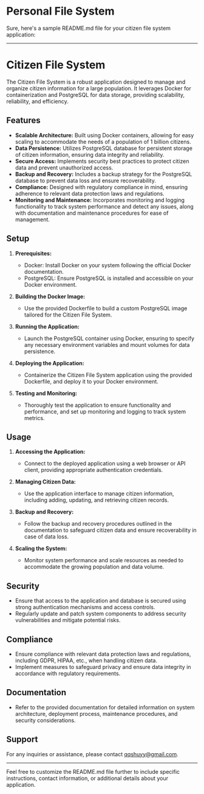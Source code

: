 # Personal File System
Sure, here's a sample README.md file for your citizen file system application:

---

# Citizen File System

The Citizen File System is a robust application designed to manage and organize citizen information for a large population. It leverages Docker for containerization and PostgreSQL for data storage, providing scalability, reliability, and efficiency.

## Features

- **Scalable Architecture:** Built using Docker containers, allowing for easy scaling to accommodate the needs of a population of 1 billion citizens.
- **Data Persistence:** Utilizes PostgreSQL database for persistent storage of citizen information, ensuring data integrity and reliability.
- **Secure Access:** Implements security best practices to protect citizen data and prevent unauthorized access.
- **Backup and Recovery:** Includes a backup strategy for the PostgreSQL database to prevent data loss and ensure recoverability.
- **Compliance:** Designed with regulatory compliance in mind, ensuring adherence to relevant data protection laws and regulations.
- **Monitoring and Maintenance:** Incorporates monitoring and logging functionality to track system performance and detect any issues, along with documentation and maintenance procedures for ease of management.

## Setup

1. **Prerequisites:**
   - Docker: Install Docker on your system following the official Docker documentation.
   - PostgreSQL: Ensure PostgreSQL is installed and accessible on your Docker environment.

2. **Building the Docker Image:**
   - Use the provided Dockerfile to build a custom PostgreSQL image tailored for the Citizen File System.

3. **Running the Application:**
   - Launch the PostgreSQL container using Docker, ensuring to specify any necessary environment variables and mount volumes for data persistence.

4. **Deploying the Application:**
   - Containerize the Citizen File System application using the provided Dockerfile, and deploy it to your Docker environment.

5. **Testing and Monitoring:**
   - Thoroughly test the application to ensure functionality and performance, and set up monitoring and logging to track system metrics.

## Usage

1. **Accessing the Application:**
   - Connect to the deployed application using a web browser or API client, providing appropriate authentication credentials.

2. **Managing Citizen Data:**
   - Use the application interface to manage citizen information, including adding, updating, and retrieving citizen records.

3. **Backup and Recovery:**
   - Follow the backup and recovery procedures outlined in the documentation to safeguard citizen data and ensure recoverability in case of data loss.

4. **Scaling the System:**
   - Monitor system performance and scale resources as needed to accommodate the growing population and data volume.

## Security

- Ensure that access to the application and database is secured using strong authentication mechanisms and access controls.
- Regularly update and patch system components to address security vulnerabilities and mitigate potential risks.

## Compliance

- Ensure compliance with relevant data protection laws and regulations, including GDPR, HIPAA, etc., when handling citizen data.
- Implement measures to safeguard privacy and ensure data integrity in accordance with regulatory requirements.

## Documentation

- Refer to the provided documentation for detailed information on system architecture, deployment process, maintenance procedures, and security considerations.

## Support

For any inquiries or assistance, please contact [qqshuyy@gmail.com](mailto:support@example.com).

---

Feel free to customize the README.md file further to include specific instructions, contact information, or additional details about your application.

